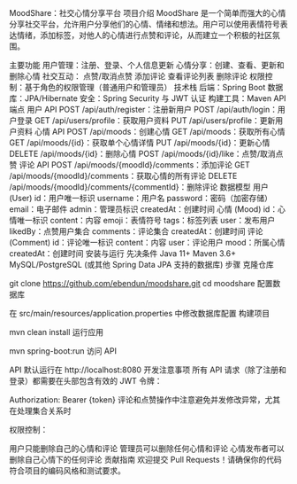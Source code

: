 MoodShare：社交心情分享平台
项目介绍
MoodShare 是一个简单而强大的心情分享社交平台，允许用户分享他们的心情、情绪和想法。用户可以使用表情符号表达情绪，添加标签，对他人的心情进行点赞和评论，从而建立一个积极的社区氛围。


主要功能
用户管理：注册、登录、个人信息更新
心情分享：创建、查看、更新和删除心情
社交互动：
点赞/取消点赞
添加评论
查看评论列表
删除评论
权限控制：基于角色的权限管理（普通用户和管理员）
技术栈
后端：Spring Boot
数据库：JPA/Hibernate
安全：Spring Security 与 JWT 认证
构建工具：Maven
API 端点
用户 API
POST /api/auth/register：注册新用户
POST /api/auth/login：用户登录
GET /api/users/profile：获取用户资料
PUT /api/users/profile：更新用户资料
心情 API
POST /api/moods：创建心情
GET /api/moods：获取所有心情
GET /api/moods/{id}：获取单个心情详情
PUT /api/moods/{id}：更新心情
DELETE /api/moods/{id}：删除心情
POST /api/moods/{id}/like：点赞/取消点赞
评论 API
POST /api/moods/{moodId}/comments：添加评论
GET /api/moods/{moodId}/comments：获取心情的所有评论
DELETE /api/moods/{moodId}/comments/{commentId}：删除评论
数据模型
用户 (User)
id：用户唯一标识
username：用户名
password：密码（加密存储）
email：电子邮件
admin：管理员标识
createdAt：创建时间
心情 (Mood)
id：心情唯一标识
content：内容
emoji：表情符号
tags：标签列表
user：发布用户
likedBy：点赞用户集合
comments：评论集合
createdAt：创建时间
评论 (Comment)
id：评论唯一标识
content：内容
user：评论用户
mood：所属心情
createdAt：创建时间
安装与运行
先决条件
Java 11+
Maven 3.6+
MySQL/PostgreSQL (或其他 Spring Data JPA 支持的数据库)
步骤
克隆仓库


git clone https://github.com/ebendun/moodshare.git
cd moodshare
配置数据库


在 src/main/resources/application.properties 中修改数据库配置
构建项目


mvn clean install
运行应用


mvn spring-boot:run
访问 API


API 默认运行在 http://localhost:8080
开发注意事项
所有 API 请求（除了注册和登录）都需要在头部包含有效的 JWT 令牌：


Authorization: Bearer {token}
评论和点赞操作中注意避免并发修改异常，尤其在处理集合关系时


权限控制：


用户只能删除自己的心情和评论
管理员可以删除任何心情和评论
心情发布者可以删除自己心情下的任何评论
贡献指南
欢迎提交 Pull Requests！请确保你的代码符合项目的编码风格和测试要求。
